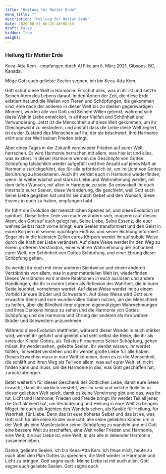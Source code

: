 ```yaml
---
title: "Heilung für Mutter Erde"
menu_title: ""
description: "Heilung für Mutter Erde"
date: 2020-08-01 06:25:48+00:69
draft: False
hidden: True
weight:
---
```

### Heilung für Mutter Erde

Keea-Atta Kem - empfangen durch Al Fike am 5. März 2021, Gibsons, BC, Kanada.

Möge Gott euch geliebte Seelen segnen, ich bin Keea-Atta Kem.

Gott schuf diese Welt in Harmonie. Er schuf alles, was in ihr ist und setzte Seinen Atem des Lebens darauf. In den Äonen der Zeit, die diese Erde existiert hat und die Wellen von Tieren und Schöpfungen, die gekommen sind, eine nach der anderen in dieser Welt bis zu diesem gegenwärtigen Moment, wurden alle von Gott und Seinem Willen gelenkt, während sich diese Welt in Liebe entwickelt, in all ihrer Vielfalt und Schönheit und Verwunderung. Jetzt ist die Menschheit auf diese Welt gekommen, um ihr Gleichgewicht zu verändern, und anstatt dass die Liebe diese Welt regiert, ist es der Zustand des Menschen auf ihr, der sie beschwert, ihre Harmonie stört und der Welt keinen Frieden bringt.

Aber eines Tages in der Zukunft wird wieder Frieden auf eurer Welt herrschen. Es wird Harmonie herrschen mit allem, was hier ist und alles, was existiert. In dieser Harmonie werden die Geschöpfe von Gottes Schöpfung tatsächlich wieder aufgefüllt und ihre Anzahl auf jenes Maß an Harmonie zurückgeführt, das für alle erforderlich ist, um im Licht von Gottes Berührung zu koexistieren. Auch ihr werdet euch in Harmonie wiederfinden, wenn ihr weiter wächst und stark in Liebe und Wahrnehmung werdet, mit dem tiefen Wunsch, mit allen in Harmonie zu sein. So entwickelt ihr euch innerhalb eurer Seelen, diese Veränderung, die geschieht, weil Gott euch Seine Liebe gegeben hat und ihr sie durch Gebet und den Wunsch, diese Essenz in euch zu haben, empfangen habt.

Ihr führt die Evolution der menschlichen Spezies an, und diese Evolution ist spirituell. Diese tiefen Teile von euch verändern sich, reagieren auf diesen Atem, den Gott auf euch gelegt hat, Seine Liebe, Seine Essenz, die euer wahres Selbst nach vorne bringt, eure Seelen transformiert und den Geist in euren Körpern in seinem mächtigen Einfluss und seiner Richtung informiert. Sogar bis in die kleinsten Zellen eures Körpers werdet ihr auf subtile Weise durch die Kraft der Liebe verändert. Auf diese Weise werdet ihr den Weg zu einem größeren Verständnis, einer wahren Wahrnehmung der Schönheit eurer Welt, der Schönheit von Gottes Schöpfung, und einer Ehrung dieser Schöpfung gehen.

So werdet ihr euch mit einer anderen Sichtweise und einem anderen Verständnis von allem, was in eurer materiellen Welt ist, wiederfinden. Dieses Verständnis wird andere Reaktionen in euch auslösen und andere Handlungen, die ihr in eurem Leben als Reflexion der Wahrheit, die in eurer Seele leuchtet, vornehmen werdet. Auf diese Weise werdet ihr zu einem Vorbild für eure Brüder und Schwestern. Auf diese Weise wird Gott eure erwachte Seele und eure wundervollen Gaben nutzen, um der Menschheit zu helfen, über die Blindheit ihrer eigenen eigennützigen Wahrnehmungen und ihres Denkens hinaus zu sehen und die Harmonie von Gottes Schöpfung und die Harmonie und Ehrung der anderen als ihre wahren Brüder und Schwestern anzunehmen.

Während diese Evolution stattfindet, während dieser Wandel in euch stärker wird, werdet ihr geführt und geleitet und seht selbst die Reise, die ihr als eines der Kinder Gottes, als Teil des Firmaments Seiner Schöpfung, gehen müsst. Ihr werdet sehen, geliebte Seelen, ihr werdet wissen, ihr werdet fühlen, ihr werdet verstehen und ihr werdet große Liebe für alle haben. Dieses Erwachen muss in eure Welt kommen, denn es ist die Menschheit, die schläft und ihren Weg als Teil von allem, was auf eurer Welt ist, nicht finden kann und muss, um die Harmonie in das, was Gott geschaffen hat, zurückzubringen.

Betet weiterhin für dieses Geschenk der Göttlichen Liebe, damit eure Seele erwacht, damit ihr wirklich versteht, wer ihr seid und welche Rolle ihr in dieser geliebten Welt spielt, damit es keine Verwirrung gibt und das, was ihr tut, Licht und Harmonie, Frieden und Freude bringt. Ihr werdet Teil all jener, die Gott aktiviert hat, um Veränderung und Heilung in eure Welt zu bringen. Möget ihr euch als Agenten des Wandels sehen, als Kanäle für Heilung, für Wahrheit, für Liebe. Denn das ist euer höheres Selbst und das ist es, was Gott sich für alle seine Kinder wünscht; alle seine geliebten Kinder, um in der Welt als eine Manifestation seiner Schöpfung zu wandeln und mit Gott eine bessere Welt zu erschaffen, eine Welt voller Frieden und Harmonie, eine Welt, die aus Liebe ist, eine Welt, in der alle in liebender Harmonie zusammenleben.

Danke, geliebte Seelen, ich bin Keea-Atta Kem. Ich freue mich, heute zu euch über den Plan Gottes zu sprechen, die Welt wieder in Harmonie und Licht zu bringen. Gott segne euch. Meine Liebe ist mit euch allen. Gott segne euch geliebte Seelen. Gott segne euch.
